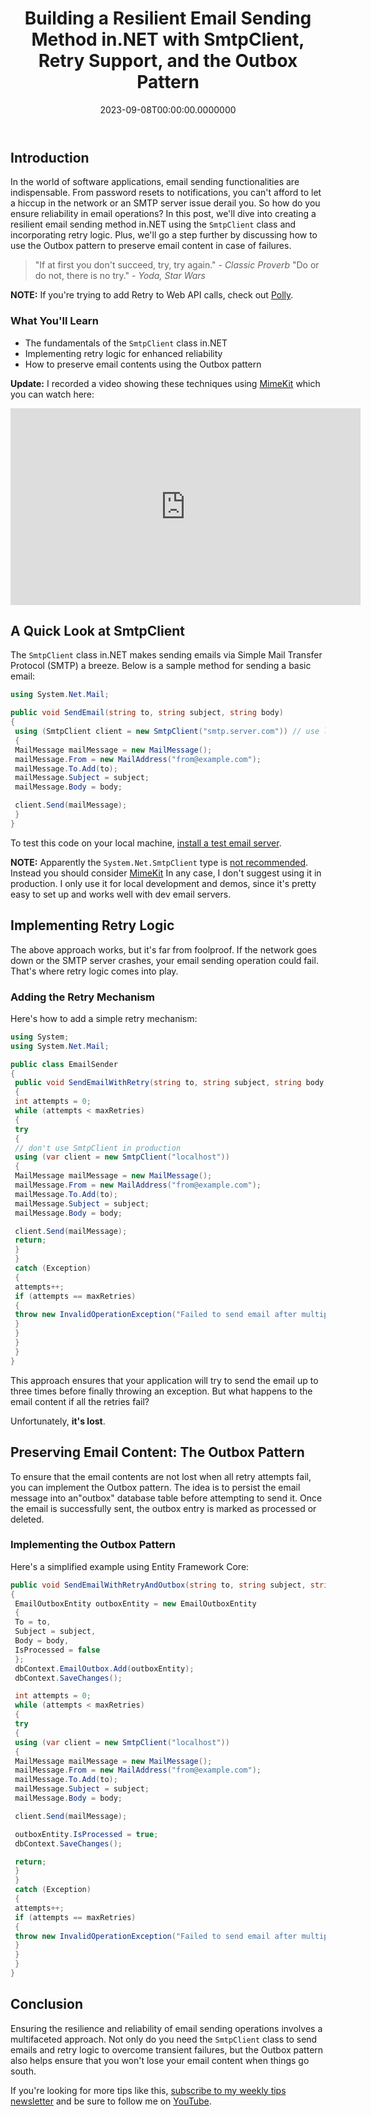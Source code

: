 ﻿---
title: Building a Resilient Email Sending Method in.NET with SmtpClient, Retry Support, and the Outbox Pattern
date: "2023-09-08T00:00:00.0000000"
description: Learn how to build a resilient email sending method in.NET using the SmtpClient class. This guide covers implementing retry logic for better reliability and introduces the Outbox pattern to preserve email content in case of failure. Master these techniques to make your email operations foolproof.
featuredImage: /img/building-resilient-email-method-dotnet-retry-outbox-pattern.png
---

## Introduction

In the world of software applications, email sending functionalities are indispensable. From password resets to notifications, you can't afford to let a hiccup in the network or an SMTP server issue derail you. So how do you ensure reliability in email operations? In this post, we'll dive into creating a resilient email sending method in.NET using the `SmtpClient` class and incorporating retry logic. Plus, we'll go a step further by discussing how to use the Outbox pattern to preserve email content in case of failures.

> "If at first you don't succeed, try, try again." - *Classic Proverb*
>"Do or do not, there is no try." - *Yoda, Star Wars*

**NOTE:** If you're trying to add Retry to Web API calls, check out [Polly](https://www.thepollyproject.org/).

### What You'll Learn

- The fundamentals of the `SmtpClient` class in.NET
- Implementing retry logic for enhanced reliability
- How to preserve email contents using the Outbox pattern

**Update:** I recorded a video showing these techniques using [MimeKit](http://www.mimekit.net/) which you can watch here:

<iframe width="560" height="315" src="https://www.youtube.com/embed/qD3ZMH5x3uc?si=KRl4U7FL9j9xsA7I" title="YouTube video player" frameborder="0" allow="accelerometer; autoplay; clipboard-write; encrypted-media; gyroscope; picture-in-picture; web-share" allowfullscreen></iframe>

## A Quick Look at SmtpClient

The `SmtpClient` class in.NET makes sending emails via Simple Mail Transfer Protocol (SMTP) a breeze. Below is a sample method for sending a basic email:

```csharp
using System.Net.Mail;

public void SendEmail(string to, string subject, string body)
{
 using (SmtpClient client = new SmtpClient("smtp.server.com")) // use localhost and a test server
 {
 MailMessage mailMessage = new MailMessage();
 mailMessage.From = new MailAddress("from@example.com");
 mailMessage.To.Add(to);
 mailMessage.Subject = subject;
 mailMessage.Body = body;

 client.Send(mailMessage);
 }
}
```

To test this code on your local machine, [install a test email server](https://ardalis.com/configuring-a-local-test-email-server/).

**NOTE:** Apparently the `System.Net.SmtpClient` type is [not recommended](https://learn.microsoft.com/en-us/dotnet/api/system.net.mail.smtpclient?view=net-7.0#remarks). Instead you should consider [MimeKit](http://www.mimekit.net/) In any case, I don't suggest using it in production. I only use it for local development and demos, since it's pretty easy to set up and works well with dev email servers.

## Implementing Retry Logic

The above approach works, but it's far from foolproof. If the network goes down or the SMTP server crashes, your email sending operation could fail. That's where retry logic comes into play.

### Adding the Retry Mechanism

Here's how to add a simple retry mechanism:

```csharp
using System;
using System.Net.Mail;

public class EmailSender
{
 public void SendEmailWithRetry(string to, string subject, string body, int maxRetries = 3)
 {
 int attempts = 0;
 while (attempts < maxRetries)
 {
 try
 {
 // don't use SmtpClient in production
 using (var client = new SmtpClient("localhost"))
 {
 MailMessage mailMessage = new MailMessage();
 mailMessage.From = new MailAddress("from@example.com");
 mailMessage.To.Add(to);
 mailMessage.Subject = subject;
 mailMessage.Body = body;

 client.Send(mailMessage);
 return;
 }
 }
 catch (Exception)
 {
 attempts++;
 if (attempts == maxRetries)
 {
 throw new InvalidOperationException("Failed to send email after multiple attempts.");
 }
 }
 }
 }
}
```

This approach ensures that your application will try to send the email up to three times before finally throwing an exception. But what happens to the email content if all the retries fail?

Unfortunately, **it's lost**.

## Preserving Email Content: The Outbox Pattern

To ensure that the email contents are not lost when all retry attempts fail, you can implement the Outbox pattern. The idea is to persist the email message into an"outbox" database table before attempting to send it. Once the email is successfully sent, the outbox entry is marked as processed or deleted.

### Implementing the Outbox Pattern

Here's a simplified example using Entity Framework Core:

```csharp
public void SendEmailWithRetryAndOutbox(string to, string subject, string body, int maxRetries = 3)
{
 EmailOutboxEntity outboxEntity = new EmailOutboxEntity
 {
 To = to,
 Subject = subject,
 Body = body,
 IsProcessed = false
 };
 dbContext.EmailOutbox.Add(outboxEntity);
 dbContext.SaveChanges();

 int attempts = 0;
 while (attempts < maxRetries)
 {
 try
 {
 using (var client = new SmtpClient("localhost"))
 {
 MailMessage mailMessage = new MailMessage();
 mailMessage.From = new MailAddress("from@example.com");
 mailMessage.To.Add(to);
 mailMessage.Subject = subject;
 mailMessage.Body = body;

 client.Send(mailMessage);

 outboxEntity.IsProcessed = true;
 dbContext.SaveChanges();

 return;
 }
 }
 catch (Exception)
 {
 attempts++;
 if (attempts == maxRetries)
 {
 throw new InvalidOperationException("Failed to send email after multiple attempts. Check the outbox for unprocessed messages.");
 }
 }
 }
}
```

## Conclusion

Ensuring the resilience and reliability of email sending operations involves a multifaceted approach. Not only do you need the `SmtpClient` class to send emails and retry logic to overcome transient failures, but the Outbox pattern also helps ensure that you won't lose your email content when things go south.

If you're looking for more tips like this, [subscribe to my weekly tips newsletter](/tips) and be sure to follow me on [YouTube](https://www.youtube.com/ardalis?sub_confirmation=1).


